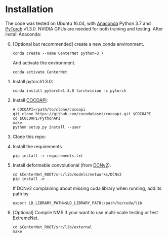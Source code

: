 # Installation


The code was tested on Ubuntu 16.04, with [Anaconda](https://www.anaconda.com/download) Python 3.7 and [PyTorch]((http://pytorch.org/)) v1.3.0. NVIDIA GPUs are needed for both training and testing.
After install Anaconda:

0. [Optional but recommended] create a new conda environment. 

    ~~~
    conda create --name CenterNet python=3.7
    ~~~
    And activate the environment.
    
    ~~~
    conda activate CenterNet
    ~~~

1. Install pytorch1.3.0:

    ~~~
    conda install pytorch=1.3.0 torchvision -c pytorch
    ~~~
     
2. Install [COCOAPI](https://github.com/cocodataset/cocoapi):

    ~~~
    # COCOAPI=/path/to/clone/cocoapi
    git clone https://github.com/cocodataset/cocoapi.git $COCOAPI
    cd $COCOAPI/PythonAPI
    make
    python setup.py install --user
    ~~~

3. Clone this repo:

4. Install the requirements

    ~~~
    pip install -r requirements.txt
    ~~~
    
5. Install deformable convolutional (from [DCNv2](https://github.com/CharlesShang/DCNv2/tree/pytorch_1.0)).
   
    ~~~
    cd $CenterNet_ROOT/src/lib/models/networks/DCNv2
    pip install -e .
    ~~~

    If DCNv2 complaining about missing cuda library when running, add its path by
    
    ~~~
    export LD_LIBRARY_PATH=$LD_LIBRARY_PATH:/path/to/cuda/lib
    ~~~

6. [Optional] Compile NMS if your want to use multi-scale testing or test ExtremeNet.

    ~~~
    cd $CenterNet_ROOT/src/lib/external
    make
    ~~~
